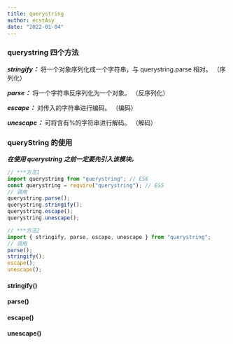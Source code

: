```yaml
---
title: querystring
author: ecstAsy
date: "2022-01-04"
---
```


### querystring 四个方法

**_stringify：_** 将一个对象序列化成一个字符串，与 querystring.parse 相对。 （序列化）

**_parse：_** 将一个字符串反序列化为一个对象。 （反序列化）

**_escape：_** 对传入的字符串进行编码。 （编码）

**_unescape：_** 可将含有%的字符串进行解码。 （解码）

### queryString 的使用

**_在使用 querystring 之前一定要先引入该模块。_**

```js
// ***方法1
import querystring from "querystring"; // ES6
const querystring = require("querystring"); // ES5
// 调用
querystring.parse();
querystring.stringify();
querystring.escape();
querystring.unescape();

// ***方法2
import { stringify, parse, escape, unescape } from "querystring";
// 调用
parse();
stringify();
escape();
unescape();
```

#### stringify()

#### parse()

#### escape()

#### unescape()
